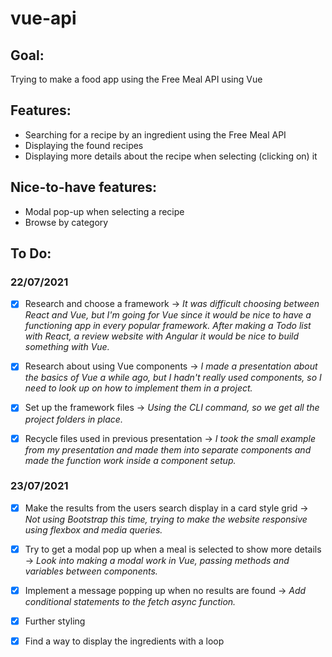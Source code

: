 # vue-api

## Goal:
Trying to make a food app using the Free Meal API using Vue

## Features:
- Searching for a recipe by an ingredient using the Free Meal API
- Displaying the found recipes
- Displaying more details about the recipe when selecting (clicking on) it

## Nice-to-have features:
- Modal pop-up when selecting a recipe
- Browse by category

## To Do: 
### 22/07/2021
- [x] Research and choose a framework -> _It was difficult choosing between React and Vue, but I'm going for Vue since it would be nice to have a functioning app in every popular framework. After making a Todo list with React, a review website with Angular it would be nice to build something with Vue._

- [x] Research about using Vue components -> _I made a presentation about the basics of Vue a while ago, but I hadn't really used components, so I need to look up on how to implement them in a project._

- [x] Set up the framework files -> _Using the CLI command, so we get all the project folders in place._

- [x] Recycle files used in previous presentation -> _I took the small example from my presentation and made them into separate components and made the function work inside a component setup._

### 23/07/2021
- [x] Make the results from the users search display in a card style grid -> _Not using Bootstrap this time, trying to make the website responsive using flexbox and media queries._ 
  
- [x] Try to get a modal pop up when a meal is selected to show more details -> _Look into making a modal work in Vue, passing methods and variables between components._

- [x] Implement a message popping up when no results are found -> _Add conditional statements to the fetch async function._

- [x] Further styling

- [x] Find a way to display the ingredients with a loop







